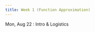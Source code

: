 ```yaml
---
title: Week 1 (Function Approximation)
---
```


Mon, Aug 22
: Intro & Logistics
<!-- : [Intro & Logistics]({{ site.baseurl }}/assets/lectures/test.pdf) -->
